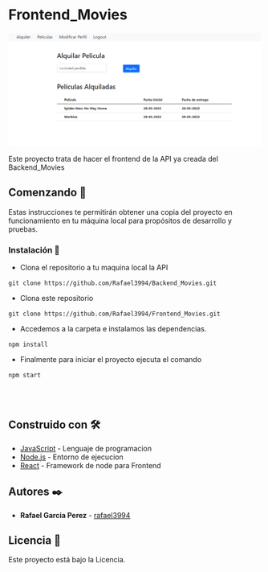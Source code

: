 # Frontend_Movies

![presentacion](./public/readme/presentacion.PNG)

Este proyecto trata de hacer el frontend de la API ya creada del Backend_Movies

## Comenzando 🚀

Estas instrucciones te permitirán obtener una copia del proyecto en funcionamiento en tu máquina local para propósitos de desarrollo y pruebas.


### Instalación 🔧

* Clona el repositorio a tu maquina local la API
```
git clone https://github.com/Rafael3994/Backend_Movies.git
```
* Clona este repositorio
```
git clone https://github.com/Rafael3994/Frontend_Movies.git
```
* Accedemos a la carpeta e instalamos las dependencias.

```
npm install
```

* Finalmente para iniciar el proyecto ejecuta el comando
```
npm start
```

<br><br>
## Construido con 🛠️

* [JavaScript](https://www.javascript.com/) - Lenguaje de programacion
* [Node.js](https://nodejs.org/es/) - Entorno de ejecucion
* [React](https://es.reactjs.org) - Framework de node para Frontend


## Autores ✒️

* **Rafael Garcia Perez** - [rafael3994](https://github.com/Rafael3994)

## Licencia 📄

Este proyecto está bajo la Licencia.
